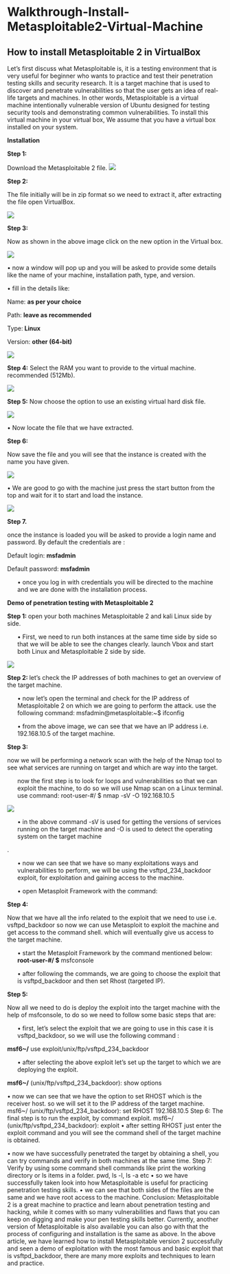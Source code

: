 # Walkthrough-Install-Metasploitable2-Virtual-Machine
<p><h2>How to install Metasploitable 2 in VirtualBox</h2></p>

Let’s first discuss what Metasploitable is, it is a testing environment that is very useful for beginner who wants to practice and test their penetration testing skills and security research. It is a target machine that is used to discover and penetrate vulnerabilities so that the user gets an idea of real-life targets and machines.
In other words, Metasploitable is a virtual machine intentionally vulnerable version of Ubuntu designed for testing security tools and demonstrating common vulnerabilities.
To install this virtual machine in your virtual box, We assume that you have a virtual box installed on your system.
<p><strong>Installation</strong></p>
<p><strong>Step 1:</p></strong>  Download the Metasploitable 2 file.

 <img src="MV1.jpg">
 
 
<p><strong>Step 2:</strong></p> <p>The file initially will be in zip format so we need to extract it, after extracting the file open VirtualBox.</p>
 
<img src="MV2.jpg">
<p><strong>Step 3:</strong></p> Now as shown in the above image click on the new option in the Virtual box.
<p><img src="MV3.jpg"></p>
 
<p>•	now a window will pop up and you will be asked to provide some details like the name of your machine, installation path, type, and version.</p>
<p>•	fill in the details like:</p>
<p>Name: <strong>as per your choice</strong></p>
<p>Path: <strong>leave as recommended</strong></p>
<p>Type:<strong> Linux</strong></p>
<p>Version: <strong>other (64-bit)</strong></p>
<p><img src="MV4.jpg"></p> 
 
<strong>Step 4:</strong> Select the RAM you want to provide to the virtual machine. recommended (512Mb).

<p><img src="MV5.jpg"></p>
 
 
<strong>Step 5:</strong> Now choose the option to use an existing virtual hard disk file.
<P><img src="MV6.jpg"></P> 
 
<p>•	Now locate the file that we have extracted.</p>
<p><strong>Step 6:</strong></p> <p>Now save the file and you will see that the instance is created with the name you have given.</p>

<p><img src="MV7.jpg"></p>
 
<p>•	We are good to go with the machine just press the start button from the top and wait for it to start and load the instance.</p>
 
<p><img src="MV8.jpg"></p> 
<p><strong>Step 7.</strong><p> once the instance is loaded you will be asked to provide a login name and password. By default the credentials are :
<P>Default login: <strong>msfadmin</strong></P>
Default password: <strong>msfadmin</strong>
 
 
<ul>•	once you log in with credentials you will be directed to the machine and we are done with the installation process.</ul>
      <p><strong>Demo of penetration testing with Metasploitable 2</strong></p>
<strong>Step 1:  </strong> open your both machines Metasploitable 2 and kali Linux side by side.
<ul>•	First, we need to run both instances at the same time side by side so that we will be able to see the changes clearly. launch Vbox and start both Linux and Metasploitable 2 side by side.</ul>
<img src="MV10.jpg"> 
 
<strong>Step 2:  </strong> let’s check the IP addresses of both machines to get an overview of the target machine.
<ul>•	now let’s open the terminal and check for the IP address of Metasploitable 2 on which we are going to perform the attack. use the following command:
msfadmin@metasploitable:~$ ifconfig</ul>
<ul>•	from the above image, we can see that we have an IP address i.e. 192.168.10.5 of the target machine.</ul>
<p><strong>Step 3:</strong></p> now we will be performing a network scan with the help of the Nmap tool to see what services are running on target and which are way into the target.
<p><ul>now the first step is to look for loops and vulnerabilities so that we can exploit the machine, to do so we will use Nmap scan on a Linux terminal. use command:
root-user-#/ $ nmap -sV -O 192.168.10.5</ul></p>
 <p><img src="MV11.jpg"></p>
 
<ul>•	in the above command -sV is used for getting the versions of services running on the target machine and -O is used to detect the operating system on the target machine</ul>.
<ul>•	now we can see that we have so many exploitations ways and vulnerabilities to perform, we will be using the vsftpd_234_backdoor exploit, for exploitation and gaining access to the machine.</ul>
<ul>•	open Metasploit Framework with the command:</ul>
<p><strong>Step 4:</strong></p>  Now that we have all the info related to the exploit that we need to use i.e. vsftpd_backdoor so now we can use Metasploit to exploit the machine and get access to the command shell. which will eventually give us access to the target machine.
<ul>•	start the Metasploit Framework by the command mentioned below:
<strong>root-user-#/ $</strong> msfconsole</ul>
<ul>•	after following the commands, we are going to choose the exploit that is vsftpd_backdoor and then set Rhost (targeted IP).</ul>
<p><strong>Step 5:</strong></p> Now all we need to do is deploy the exploit into the target machine with the help of msfconsole, to do so we need to follow some basic steps that are:
<ul>•	first, let’s select the exploit that we are going to use in this case it is vsftpd_backdoor, so we will use the following command :</ul>
<strong>msf6~/</strong> use exploit/unix/ftp/vsftpd_234_backdoor
<ul>•	after selecting the above exploit let’s set up the target to which we are deploying the exploit.</ul>
<strong>msf6~/</strong> (unix/ftp/vsftpd_234_backdoor): show options
 
 
•	now we can see that we have the option to set RHOST which is the receiver host. so we will set it to the IP address of the target machine.
msf6~/ (unix/ftp/vsftpd_234_backdoor): set RHOST 192.168.10.5
Step 6: The final step is to run the exploit, by command exploit.
msf6~/ (unix/ftp/vsftpd_234_backdoor): exploit
•	after setting RHOST just enter the exploit command and you will see the command shell of the target machine is obtained.
 
 
•	now we have successfully penetrated the target by obtaining a shell, you can try commands and verify in both machines at the same time. 
Step 7: Verify by using some command shell commands like print the working directory or ls items in a folder.
pwd, ls -l, ls -a etc
•	so we have successfully taken look into how Metasploitable is useful for practicing penetration testing skills.
•	we can see that both sides of the files are the same and we have root access to the machine.
Conclusion:
Metasploitable 2 is a great machine to practice and learn about penetration testing and hacking, while it comes with so many vulnerabilities and flaws that you can keep on digging and make your pen testing skills better. Currently, another version of Metasploitable is also available you can also go with that the process of configuring and installation is the same as above.
In the above article, we have learned how to install Metasploitable version 2 successfully and seen a demo of exploitation with the most famous and basic exploit that is vsftpd_backdoor, there are many more exploits and techniques to learn and practice.

